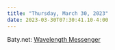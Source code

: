 ```yaml
---
title: "Thursday, March 30, 2023"
date: 2023-03-30T07:30:41.10-4:00
---
```


Baty.net: [Wavelength Messenger](https://baty.net/2023/wavelength-messenger)


